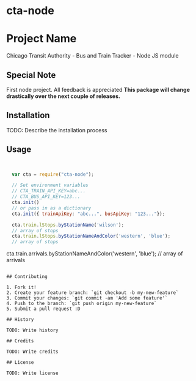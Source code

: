 # cta-node

# Project Name

Chicago Transit Authority - Bus and Train Tracker - Node JS module 

## Special Note

First node project. All feedback is appreciated
__This package will change drastically over the next couple of releases.__

## Installation

TODO: Describe the installation process

## Usage

```javascript 


  var cta = require("cta-node");

  // Set environment variables
  // CTA_TRAIN_API_KEY=abc...
  // CTA_BUS_API_KEY=123...
  cta.init()  
  // or pass in as a dictionary
  cta.init({ trainApiKey: "abc...", busApiKey: "123..."});

  cta.train.lStops.byStationName('wilson');
  // array of stops
  cta.train.lStops.byStationNameAndColor('western', 'blue');
  // array of stops
```
  cta.train.arrivals.byStationNameAndColor('western', 'blue');
  // array of arrivals

```

## Contributing

1. Fork it!
2. Create your feature branch: `git checkout -b my-new-feature`
3. Commit your changes: `git commit -am 'Add some feature'`
4. Push to the branch: `git push origin my-new-feature`
5. Submit a pull request :D

## History

TODO: Write history

## Credits

TODO: Write credits

## License

TODO: Write license
